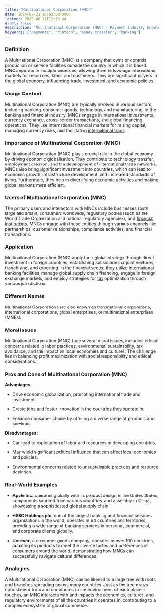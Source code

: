 ```yaml
---
title: "Multinational Corporation (MNC)"
date: 2024-02-21T16:03:58+0000
lastmod: 2025-08-11T12:15:44
draft: false
description: "Multinational Corporation (MNC) - Payment industry knowledge and insights"
keywords: ["payments", "fintech", "money transfer", "banking"]
---
```


### Definition

A Multinational Corporation (MNC) is a company that owns or controls production or service facilities outside the country in which it is based. MNCs operate in multiple countries, allowing them to leverage international markets for resources, labor, and customers. They are significant players in the global economy, influencing trade, investment, and economic policies.

### Usage Context

Multinational Corporation (MNC) are typically involved in various sectors, including banking, consumer goods, technology, and manufacturing. In the banking and financial industry, MNCs engage in international investments, currency exchange, cross-border transactions, and global financing operations. They use international financial markets for raising capital, managing currency risks, and facilitating [international trade](https://faisalkhanllc.xyz/resources/payments-wiki/i/international-trade/).

### Importance of Multinational Corporation (MNC)

Multinational Corporation (MNC) play a crucial role in the global economy by driving economic globalization. They contribute to technology transfer, employment creation, and the development of international trade networks. MNCs also bring significant investment into countries, which can lead to economic growth, infrastructure development, and increased standards of living. Furthermore, they help in diversifying economic activities and making global markets more efficient.

### Users of Multinational Corporation (MNC)

The primary users and interactors with MNCs include businesses (both large and small), consumers worldwide, regulatory bodies (such as the World Trade Organization and national regulatory agencies), and [financial institutions](https://faisalkhanllc.xyz/resources/payments-wiki/f/financial-institution-fi/). MNCs engage with these entities through various channels like partnerships, customer relationships, compliance activities, and financial transactions.

### Application

Multinational Corporation (MNC) apply their global strategy through direct investment in foreign countries, establishing subsidiaries or joint ventures, franchising, and exporting. In the financial sector, they utilize international banking facilities, manage global supply chain financing, engage in foreign exchange markets, and employ strategies for [tax](https://faisalkhanllc.xyz/resources/payments-wiki/f/financial-institution-fi/) optimization through various jurisdictions.

### Different Names

Multinational Corporations are also known as transnational corporations, international corporations, global enterprises, or multinational enterprises (MNEs).

### Moral Issues

Multinational Corporation (MNC) face several moral issues, including ethical concerns related to labor practices, environmental sustainability, tax avoidance, and the impact on local economies and cultures. The challenge lies in balancing profit maximization with social responsibility and ethical considerations.

### Pros and Cons of Multinational Corporation (MNC)

**Advantages:**

- Drive economic globalization, promoting international trade and investment.

- Create jobs and foster innovation in the countries they operate in.

- Enhance consumer choice by offering a diverse range of products and services.

**Disadvantages:**

- Can lead to exploitation of labor and resources in developing countries.

- May wield significant political influence that can affect local economies and policies.

- Environmental concerns related to unsustainable practices and resource depletion.

### Real-World Examples

- **Apple Inc.** operates globally with its product design in the United States, components sourced from various countries, and assembly in China, showcasing a sophisticated global supply chain.

- **HSBC Holdings plc**, one of the largest banking and financial services organizations in the world, operates in 64 countries and territories, providing a wide range of banking services to personal, commercial, and corporate clients globally.

- **Unilever**, a consumer goods company, operates in over 190 countries, adapting its products to meet the diverse tastes and preferences of consumers around the world, demonstrating how MNCs can successfully navigate cultural differences.

### Analogies

A Multinational Corporation (MNC) can be likened to a large tree with roots and branches spreading across many countries. Just as the tree draws nourishment from and contributes to the environment of each place it touches, an MNC interacts with and impacts the economies, cultures, and regulatory environments of all the countries it operates in, contributing to a complex ecosystem of global commerce.